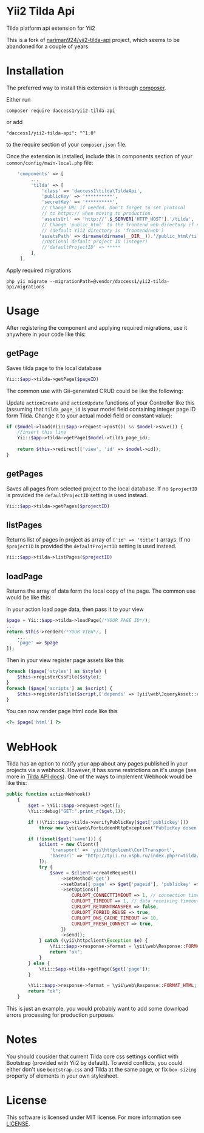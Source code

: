 Yii2 Tilda Api
==============
Tilda platform api extension for Yii2

This is a fork of [nariman924/yii2-tilda-api](https://github.com/nariman924/yii2-tilda-api) project, which seems to be abandoned for a couple of years.

Installation
============

The preferred way to install this extension is through [composer](http://getcomposer.org/download/).

Either run

```
composer require daccess1/yii2-tilda-api
```

or add

```
"daccess1/yii2-tilda-api": "^1.0"
```
to the require section of your `composer.json` file.


Once the extension is installed, include this in components section of your `common/config/main-local.php` file:

```php
    'components' => [
         ...
         'tilda' => [
             'class' => 'daccess1\tilda\TildaApi',
             'publicKey' => '**********',
             'secretKey' => '**********',
             // Change URL if needed. Don't forget to set protocol
             // to https:// when moving to production.
             'assetsUrl' => 'http://'.$_SERVER['HTTP_HOST'].'/tilda',
             // Change 'public_html' to the frontend web directory if needed
             // (default Yii2 directory is 'frontend/web')
            'assetsPath' => dirname(dirname(__DIR__)).'/public_html/tilda',
             //Optional default project ID (integer)
             //'defaultProjectID' => *****
         ],
     ],
```

Apply required migrations

```
php yii migrate --migrationPath=@vendor/daccess1/yii2-tilda-api/migrations
```


Usage
=====
After registering the component and applying required migrations, use it anywhere in your code like this:

getPage
-------
Saves tilda page to the local database
```php
Yii::$app->tilda->getPage($pageID)
```
The common use with Gii-generated CRUD could be like the following:

Update `actionCreate` and `actionUpdate` functions of your Controller like this (assuming that `tilda_page_id` is your model field containing integer page ID form Tilda. Change it to your actual model field or constant value):
```php
if ($model->load(Yii::$app->request->post()) && $model->save()) {
    //insert this line
    Yii::$app->tilda->getPage($model->tilda_page_id);
    
    return $this->redirect(['view', 'id' => $model->id]);
}
```

getPages
--------
Saves all pages from selected project to the local database. If no `$projectID`  is provided the `defaultProjectID` setting is used instead.
```php
Yii::$app->tilda->getPages($projectID)
```

listPages
---------
Returns list of pages in project as array of `['id' => 'title']` arrays. If no `$projectID` is provided the `defaultProjectID` setting is used instead.
```php
Yii::$app->tilda->listPages($projectID)
```

loadPage
---
Returns the array of data form the local copy of the page. The common use would be like this:

In your action load page data, then pass it to your view
```php
$page = Yii::$app->tilda->loadPage(/*YOUR PAGE ID*/);
...
return $this->render(/*YOUR VIEW*/, [
    ...
    'page' => $page
]);
```
Then in your view register page assets like this
```php
foreach ($page['styles'] as $style) {
    $this->registerCssFile($style);
}
foreach ($page['scripts'] as $script) {
    $this->registerJsFile($script,['depends' => [yii\web\JqueryAsset::className()]]);
}
```

You can now render page html code like this
```php
<?= $page['html'] ?>
```

WebHook
=======
Tilda has an option to notify your app about any pages published in your projects via a webhook. However, it has some restrictions on it's usage (see more in [Tilda API docs](http://help-ru.tilda.ws/api)). One of the ways to implement Webhook would be like this:
```php
public function actionWebhook()
    {
        $get = \Yii::$app->request->get();
        \Yii::debug("GET:".print_r($get,1));

        if (!\Yii::$app->tilda->verifyPublicKey($get['publickey']))
            throw new \yii\web\ForbiddenHttpException("PublicKey dosen't match");

        if (!isset($get['save'])) {
            $client = new Client([
                'transport' => 'yii\httpclient\CurlTransport',
                'baseUrl' => "http://tyii.ru.xsph.ru/index.php?r=tilda/webhook&save=1"
            ]);
            try {
                $save = $client->createRequest()
                    ->setMethod('get')
                    ->setData(['page' => $get['pageid'], 'publickey' => $get['publickey']])
                    ->setOptions([
                        CURLOPT_CONNECTTIMEOUT => 1, // connection timeout
                        CURLOPT_TIMEOUT => 1, // data receiving timeout
                        CURLOPT_RETURNTRANSFER => false,
                        CURLOPT_FORBID_REUSE => true,
                        CURLOPT_DNS_CACHE_TIMEOUT => 10,
                        CURLOPT_FRESH_CONNECT => true,
                    ])
                    ->send();
            } catch (\yii\httpclient\Exception $e) {
                \Yii::$app->response->format = \yii\web\Response::FORMAT_HTML;
                return "ok";
            }
        } else {
            \Yii::$app->tilda->getPage($get['page']);
        }

        \Yii::$app->response->format = \yii\web\Response::FORMAT_HTML;
        return "ok";
    }
```
This is just an example, you would probably want to add some download errors processing for production purposes.

Notes
=====
You should cousider that current Tilda core css settings conflict with Bootstrap (provided with Yii2 by default). To avoid conflicts, you could either don't use `bootstrap.css` and Tilda at the same page, or fix `box-sizing` property of elements in your own stylesheet.

License
=======
This software is licensed under MIT license. For more information see [LICENSE](https://github.com/daccess1/yii2-tilda-api/blob/master/LICENSE).
